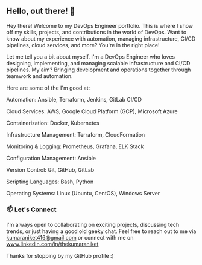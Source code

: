 ## Hello, out there! 👋

Hey there! Welcome to my DevOps Engineer portfolio. This is where I show off my skills, projects, and contributions in the world of DevOps. Want to know about my experience with automation, managing infrastructure, CI/CD pipelines, cloud services, and more? You're in the right place!

Let me tell you a bit about myself. I'm a DevOps Engineer who loves designing, implementing, and managing scalable infrastructure and CI/CD pipelines. My aim? Bringing development and operations together through teamwork and automation.

Here are some of the I'm good at:

Automation: Ansible, Terraform, Jenkins, GitLab CI/CD

Cloud Services: AWS, Google Cloud Platform (GCP), Microsoft Azure

Containerization: Docker, Kubernetes

Infrastructure Management: Terraform, CloudFormation

Monitoring & Logging: Prometheus, Grafana, ELK Stack

Configuration Management: Ansible

Version Control: Git, GitHub, GitLab

Scripting Languages: Bash, Python

Operating Systems: Linux (Ubuntu, CentOS), Windows Server

### 📫 Let's Connect
I'm always open to collaborating on exciting projects, discussing tech trends, or just having a good old geeky chat. Feel free to reach out to me via kumaraniket416@gmail.com or connect with me on www.linkedin.com/in/thekumaraniket

Thanks for stopping by my GitHub profile :)
